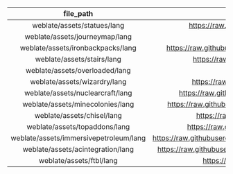 file_path|url
:--:|:--:
weblate/assets/statues/lang|https://raw.githubusercontent.com/CFPAOrg/StatuesMod/master/src/main/resources/assets/statues/lang/zh_cn.lang
weblate/assets/journeymap/lang|https://raw.githubusercontent.com/CFPAOrg/JourneyMap/master/zh_cn.lang
weblate/assets/ironbackpacks/lang|https://raw.githubusercontent.com/CFPAOrg/IronBackpacks/dev-1.12/src/main/resources/assets/ironbackpacks/lang/zh_CN.lang
weblate/assets/stairs/lang|https://raw.githubusercontent.com/CFPAOrg/ForgeStairs/master/src/main/resources/assets/stairs/lang/zh_cn.lang
weblate/assets/overloaded/lang|https://raw.githubusercontent.com/CFPAOrg/Overloaded-Assets/master/lang/zh_cn.lang
weblate/assets/wizardry/lang|https://raw.githubusercontent.com/CFPAOrg/Wizardry/master/src/main/resources/assets/wizardry/lang/zh_cn.lang
weblate/assets/nuclearcraft/lang|https://raw.githubusercontent.com/CFPAOrg/NuclearCraft/master/src/main/resources/assets/nuclearcraft/lang/zh_CN.lang
weblate/assets/minecolonies/lang|https://raw.githubusercontent.com/CFPAOrg/minecolonies/version/1.12/src/main/resources/assets/minecolonies/lang/zh_cn.lang
weblate/assets/chisel/lang|https://raw.githubusercontent.com/CFPAOrg/Chisel/1.10/dev/src/main/resources/assets/chisel/lang/zh_CN.lang
weblate/assets/topaddons/lang|https://raw.githubusercontent.com/CFPAOrg/TOPAddons/1.12/src/main/resources/assets/topaddons/lang/zh_cn.lang
weblate/assets/immersivepetroleum/lang|https://raw.githubusercontent.com/CFPAOrg/ImmersivePetroleum/master/src/main/resources/assets/immersivepetroleum/lang/zh_CN.lang
weblate/assets/acintegration/lang|https://raw.githubusercontent.com/CFPAOrg/AbyssalCraft-Integration/master/src/main/resources/assets/acintegration/lang/zh_CN.lang
weblate/assets/ftbl/lang|https://raw.githubusercontent.com/CFPAOrg/FTBLib/master/src/main/resources/assets/ftbl/lang/zh_CN.lang
